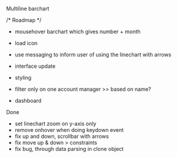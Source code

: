 Multiline barchart 



/* Roadmap */
- mousehover barchart which gives number + month
- load icon
- use messaging to inform user of using the linechart with arrows

- interface update
- styling
- filter only on one account manager >> based on name?
- dashboard

Done
- set linechart zoom on y-axis only
- remove onhover when doing keydown event
- fix up and down, scrollbar with arrows
- fix move up & down > constraints
- fix bug, through data parsing in clone object 
